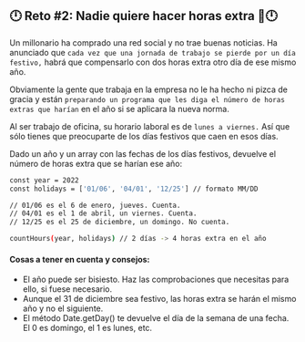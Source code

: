 ## 🕛 Reto #2: Nadie quiere hacer horas extra 📅🕛
Un millonario ha comprado una red social y no trae buenas noticias. Ha anunciado que `cada vez que una jornada de trabajo se pierde por un día festivo,` habrá que compensarlo con dos horas extra otro día de ese mismo año.

Obviamente la gente que trabaja en la empresa no le ha hecho ni pizca de gracia y están `preparando un programa que les diga el número de horas extras que harían` en el año si se aplicara la nueva norma.

Al ser trabajo de oficina, su horario laboral es de `lunes a viernes.` Así que sólo tienes que preocuparte de los días festivos que caen en esos días.

Dado un año y un array con las fechas de los días festivos, devuelve el número de horas extra que se harían ese año:

```sh
const year = 2022
const holidays = ['01/06', '04/01', '12/25'] // formato MM/DD

// 01/06 es el 6 de enero, jueves. Cuenta.
// 04/01 es el 1 de abril, un viernes. Cuenta.
// 12/25 es el 25 de diciembre, un domingo. No cuenta.

countHours(year, holidays) // 2 días -> 4 horas extra en el año
```

#### Cosas a tener en cuenta y consejos:
- El año puede ser bisiesto. Haz las comprobaciones que necesitas para ello, si fuese necesario.
- Aunque el 31 de diciembre sea festivo, las horas extra se harán el mismo año y no el siguiente.
- El método Date.getDay() te devuelve el día de la semana de una fecha. El 0 es domingo, el 1 es lunes, etc.